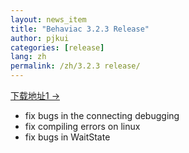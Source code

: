 ```yaml
---
layout: news_item
title: "Behaviac 3.2.3 Release"
author: pjkui
categories: [release]
lang: zh
permalink: /zh/3.2.3 release/
---
```



<a href="https://github.com/TencentOpen/behaviac/releases/download/3.2.3/BehaviacSetup_3.2.3.exe">下载地址1 &rarr;</a>

- fix bugs in the connecting debugging
- fix compiling errors on linux
- fix bugs in WaitState 